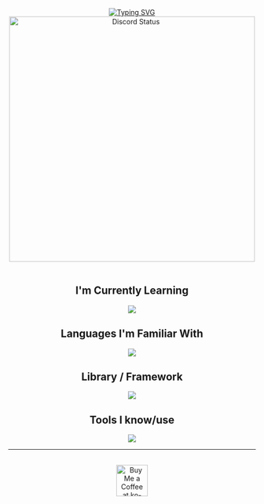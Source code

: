 <div align="center">
	<a href="https://git.io/typing-svg"><img src="https://readme-typing-svg.demolab.com?font=Fira+Code&weight=700&duration=1500&pause=500&color=A615F7&center=true&vCenter=true&width=435&lines=Hi!+I'm+Christian;An+aspiring+Software+Engineer.;Nice+to+meet+you" alt="Typing SVG" /></a>
</div>

<div align="center">
    <a href="https://github.com/Riegooo" target="_blank">
        <img width="500px" align="center" alt="Discord Status" src="https://lanyard.cnrad.dev/api/853232567025139712">
    </a>
</div>

<br/>

<div align="center">
    <h2>I'm Currently Learning</h2>
    <img src="https://skillicons.dev/icons?i=react,nodejs,javascript" />
</div>
<div align="center">
    <h2>Languages I'm Familiar With</h2>
    <img src="https://skillicons.dev/icons?i=html,css,js,java,python,php" />
</div>

<div align="center">
    <h2>Library / Framework</h2>
    <img src="https://skillicons.dev/icons?i=tailwind,opencv" />
</div>

<div align="center">
    <h2>Tools I know/use</h2>
    <img src="https://skillicons.dev/icons?i=vscode,eclipse,pycharm,figma,github,git" /><br>
</div>

<hr/>
<br/>

<div align="center">
    <a href='https://ko-fi.com/V7V4RAK9C' target='_blank'><img height='64' style='border:0px;height:64px;' src='https://storage.ko-fi.com/cdn/kofi1.png?v=3' border='0' alt='Buy Me a Coffee at ko-fi.com' /></a>
</div>

<br/>

